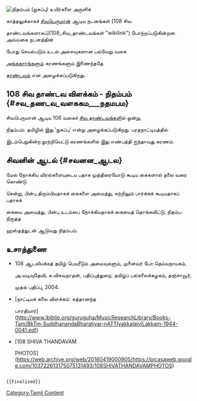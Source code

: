 ![நிதம்பம் (நுசுப்பு)](நிதம்பம்.jpg "நிதம்பம் (நுசுப்பு)") உயிர்களை அருளிக்
காத்தலுக்காகச் [சிவபெருமான்](சிவன் "wikilink") ஆடிய நடனங்கள் [108 சிவ
தாண்டவங்களாகப்](108_சிவ_தாண்டவங்கள் "wikilink") போற்றப்படுகின்றன. அவ்வகை நடனத்தின்
போது செயல்படும் உடல் அசைவுகளான பல்வேறு வகை
[அங்ககாரங்களும்](32_அங்கஹாரங்கள் "wikilink") கரணங்களும் இணைந்ததே
[தாண்டவம்](தாண்டவம்,_லாஸ்யம் "wikilink") என அழைக்கப்படுகிறது.

## 108 சிவ தாண்டவ விளக்கம் - நிதம்பம் {#சவ_தணடவ_வளககம___நதமபம}

சிவபெருமான் ஆடிய 108 வகைச் [சிவ தாண்டவங்கள](சிவ_தாண்டவங்கள் "wikilink")ில் ஒன்று,
நிதம்பம். தமிழில் இது \'நுசுப்பு\' என்று அழைக்கப்படுகிறது. பரதநாட்டியத்தில்
இடம்பெறுகின்ற நூற்றியெட்டு கரணங்களில் இது எண்பத்தி ஐந்தாவது கரணம்.

## சிவனின் ஆடல் {#சவனன_ஆடல}

மேல் நோக்கிய விரல்களையுடைய பதாக முத்திரையோடு கூடிய கைகளால் தலை வரை கொண்டு
சென்று, பின்பு திரும்பியதாகக் கைகளை அமைத்து, சுற்றிலும் பார்க்கக் கூடியதாகப் பதாகக்
கையை அமைத்து, பின்பு உடம்பை நோக்கியதாகக் கையைத் தொங்கவிட்டு, நிதம்ப நிருத்த
ஹஸ்தத்துடன் ஆடுவது நிதம்பம்.

## உசாத்துணை

-   108 ஆடலியக்கத் தமிழ் பெயரீடும் அமைவுகளும், முனைவர் போ.தெய்வநாயகம்,
    அ.வடிவுதேவி, சு.விசுவநாதன், பதிப்புத்துறை, தமிழ்ப் பல்கலைக்கழகம், தஞ்சாவூர்,
    முதல் பதிப்பு, 2004.
-   [நாட்டியக் கலை விளக்கம்: சுத்தானந்த
    பாரதியார்](http://www.ibiblio.org/guruguha/MusicResearchLibrary/Books-Tam/BkTm-SuddhanandaBharatiyar-nATTIyakkalaiviLakkam-1944-0041.pdf)
-   [108 SHIVA THANDAVAM
    PHOTOS](https://web.archive.org/web/20160419000905/https://picasaweb.google.com/103722613175075131493/108SHIVATHANDAVAMPHOTOS)

```{=mediawiki}
{{Finalised}}
```
[Category:Tamil Content](Category:Tamil_Content "wikilink")
